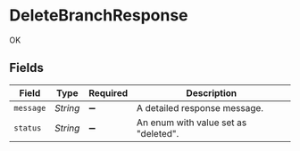 # DeleteBranchResponse

OK


## Fields

| Field                                | Type                                 | Required                             | Description                          |
| ------------------------------------ | ------------------------------------ | ------------------------------------ | ------------------------------------ |
| `message`                            | *String*                             | :heavy_minus_sign:                   | A detailed response message.         |
| `status`                             | *String*                             | :heavy_minus_sign:                   | An enum with value set as "deleted". |
